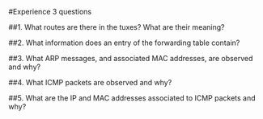 #Experience 3 questions

##1. What routes are there in the tuxes? What are their meaning?


##2. What information does an entry of the forwarding table contain?


##3. What ARP messages, and associated MAC addresses, are observed and why?


##4. What ICMP packets are observed and why?


##5. What are the IP and MAC addresses associated to ICMP packets and why? 

